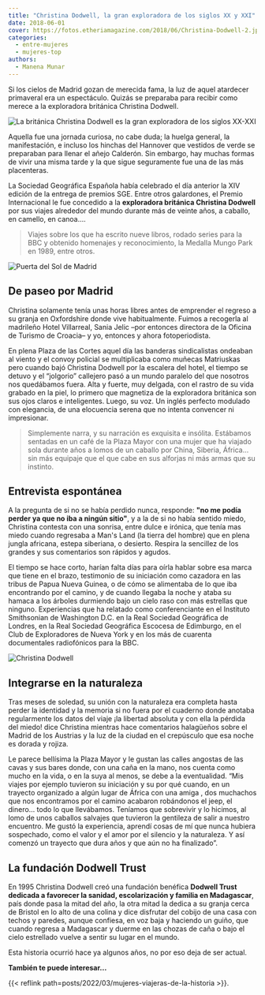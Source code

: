 ```yaml
---
title: "Christina Dodwell, la gran exploradora de los siglos XX y XXI"
date: 2018-06-01
cover: https://fotos.etheriamagazine.com/2018/06/Christina-Dodwell-2.jpg
categories: 
  - entre-mujeres
  - mujeres-top
authors: 
  - Manena Munar
---
```


Si los cielos de Madrid gozan de merecida fama, la luz de aquel atardecer primaveral era 
un espectáculo. Quizás se preparaba para recibir como merece a la exploradora británica 
Christina Dodwell. 

![La británica Christina Dodwell es la gran exploradora de los siglos XX-XXI](https://fotos.etheriamagazine.com/2018/06/Christina-Dodwell-2.jpg "Christina Dodwell, la gran exploradora de los siglos XX-XXI.")

Aquella fue una jornada curiosa, no cabe duda; la huelga general, la manifestación, e 
incluso los hinchas del Hannover que vestidos de verde se preparaban para llenar el 
añejo Calderón. Sin embargo, hay muchas formas de vivir una misma tarde y la que sigue 
seguramente fue una de las más placenteras. 

La Sociedad Geográfica Española había celebrado el día anterior la XIV edición de la 
entrega de premios SGE. Entre otros galardones, el Premio Internacional le fue concedido 
a la **exploradora británica Christina Dodwell** por sus viajes alrededor del mundo 
durante más de veinte años, a caballo, en camello, en canoa…. 

> Viajes sobre los que ha escrito nueve libros, rodado series para la BBC y obtenido 
> homenajes y reconocimiento, la Medalla Mungo Park en 1989, entre otros. 

![Puerta del Sol de Madrid](https://fotos.etheriamagazine.com/2018/06/building-1875052_1920.jpg "Las calles de Madrid invitan al paseo y a la charla.")

## De paseo por Madrid

Christina solamente tenía unas horas libres antes de emprender el regreso a su granja en 
Oxfordshire donde vive habitualmente. Fuimos a recogerla al madrileño Hotel Villarreal, 
Sania Jelic –por entonces directora de la Oficina de Turismo de Croacia– y yo, entonces 
y ahora fotoperiodista. 

En plena Plaza de las Cortes aquel día las banderas sindicalistas ondeaban al viento y 
el convoy policial se multiplicaba como muñecas Matriuskas pero cuando bajó Christina 
Dodwell por la escalera del hotel, el tiempo se detuvo y el “jolgorio” callejero pasó a 
un mundo paralelo del que nosotros nos quedábamos fuera. Alta y fuerte, muy delgada, con 
el rastro de su vida grabado en la piel, lo primero que magnetiza de la exploradora 
británica son sus ojos claros e inteligentes. Luego, su voz. Un inglés perfecto modulado 
con elegancia, de una elocuencia serena que no intenta convencer ni impresionar. 

> Simplemente narra, y su narración es exquisita e insólita. Estábamos sentadas en un café 
> de la Plaza Mayor con una mujer que ha viajado sola durante años a lomos de un caballo 
> por China, Siberia, África... sin más equipaje que el que cabe en sus alforjas ni más 
> armas que su instinto. 

## Entrevista espontánea

A la pregunta de si no se había perdido nunca, responde: **"no me podía perder ya que no 
iba a ningún sitio"**, y a la de si no había sentido miedo, Christina contesta con una 
sonrisa, entre dulce e irónica, que tenía mas miedo cuando regresaba a Man's Land (la 
tierra del hombre) que en plena jungla africana, estepa siberiana, o desierto. Respira 
la sencillez de los grandes y sus comentarios son rápidos y agudos. 

El tiempo se hace corto, harían falta días para oírla hablar sobre esa marca que tiene 
en el brazo, testimonio de su iniciación como cazadora en las tribus de Papua Nueva 
Guinea, o de cómo se alimentaba de lo que iba encontrando por el camino, y de cuando 
llegaba la noche y ataba su hamaca a los árboles durmiendo bajo un cielo raso con más 
estrellas que ninguno. Experiencias que ha relatado como conferenciante en el Instituto 
Smithsonian de Washington D.C. en la Real Sociedad Geográfica de Londres, en la Real 
Sociedad Geográfica Escocesa de Edimburgo, en el Club de Exploradores de Nueva York y en 
los más de cuarenta documentales radiofónicos para la BBC. 

![Christina Dodwell](https://fotos.etheriamagazine.com/2018/06/Madrid-Christina-Dodwell.jpg "La fundación Dodwell Trust favorecer la sanidad, escolarización y familia en Madagascar.")

## Integrarse en la naturaleza

Tras meses de soledad, su unión con la naturaleza era completa hasta perder la identidad 
y la memoria si no fuera por el cuaderno donde anotaba regularmente los datos del viaje 
¡la libertad absoluta y con ella la pérdida del miedo! dice Christina mientras hace 
comentarios halagüeños sobre el Madrid de los Austrias y la luz de la ciudad en el 
crepúsculo que esa noche es dorada y rojiza. 

Le parece bellísima la Plaza Mayor y le gustan las calles angostas de las cavas y sus 
bares donde, con una caña en la mano, nos cuenta como mucho en la vida, o en la suya al 
menos, se debe a la eventualidad. “Mis viajes por ejemplo tuvieron su iniciación y su 
por qué cuando, en un trayecto organizado a algún lugar de África con una amiga , dos 
muchachos que nos encontramos por el camino acabaron robándonos el jeep, el dinero… todo 
lo que llevábamos. Teníamos que sobrevivir y lo hicimos, al lomo de unos caballos 
salvajes que tuvieron la gentileza de salir a nuestro encuentro. Me gustó la 
experiencia, aprendí cosas de mí que nunca hubiera sospechado, como el valor y el amor 
por el silencio y la naturaleza. Y así comenzó un trayecto que dura años y que aún no ha 
finalizado”. 

## La fundación Dodwell Trust

En 1995 Christina Dodwell creó una fundación benéfica **Dodwell Trust dedicada a 
favorecer la sanidad, escolarización y familia en Madagascar**, país donde pasa la mitad 
del año, la otra mitad la dedica a su granja cerca de Bristol en lo alto de una colina y 
dice disfrutar del cobijo de una casa con techos y paredes, aunque confiesa, en voz baja 
y haciendo un guiño, que cuando regresa a Madagascar y duerme en las chozas de caña o 
bajo el cielo estrellado vuelve a sentir su lugar en el mundo. 

Esta historia ocurrió hace ya algunos años, no por eso deja de ser actual. 

**También te puede interesar...** 

{{< reflink path=posts/2022/03/mujeres-viajeras-de-la-historia >}}.
